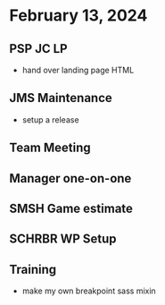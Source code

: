 # February 13, 2024

## PSP JC LP
- hand over landing page HTML

## JMS Maintenance
- setup a release

## Team Meeting

## Manager one-on-one

## SMSH Game estimate

## SCHRBR WP Setup

## Training
- make my own breakpoint sass mixin
